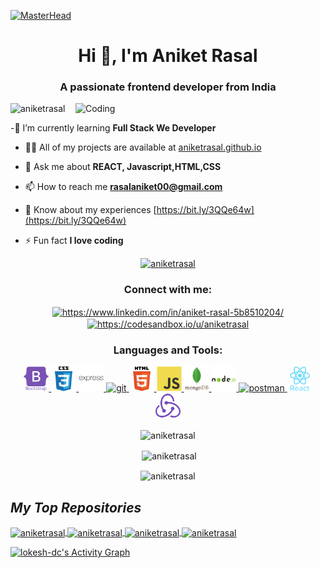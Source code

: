 [![MasterHead](https://www.digitaladlectio.com/wp-content/uploads/2020/04/New-PNC-Animated-Banners.gif)](https://aniketrasal.github.io)


<h1 align="center">Hi 👋, I'm Aniket Rasal</h1>
<h3 align="center">A passionate frontend developer from India</h3>
<img align="right" alt="Coding" width="400" src="https://cdn.dribbble.com/users/1162077/screenshots/3848914/programmer.gif">

<p align="left"> <img src="https://komarev.com/ghpvc/?username=aniketrasal&label=Profile%20views&color=0e75b6&style=flat&theme=dark" alt="aniketrasal" /> </p>

-🌱 I’m currently learning **Full Stack We Developer**

- 👨‍💻 All of my projects are available at [aniketrasal.github.io](aniketrasal.github.io)

- 💬 Ask me about **REACT, Javascript,HTML,CSS**

- 📫 How to reach me **rasalaniket00@gmail.com**

- 📄 Know about my experiences [https://bit.ly/3QQe64w](https://bit.ly/3QQe64w)

- ⚡ Fun fact **I love coding**

<p align="center" background-color="black";> <a href="https://github.com/ryo-ma/github-profile-trophy"><img src="https://github-profile-trophy.vercel.app/?username=aniketrasal&theme=dark" alt="aniketrasal" /></a> </p>




<h3 align="center">Connect with me:</h3>
<p align="center">
<a href="https://linkedin.com/in/aniket-rasal-5b8510204/" target="blank"><img align="center" src="https://raw.githubusercontent.com/rahuldkjain/github-profile-readme-generator/master/src/images/icons/Social/linked-in-alt.svg" alt="https://www.linkedin.com/in/aniket-rasal-5b8510204/" height="30" width="40" /></a>
<a href="https://codesandbox.com/https://codesandbox.io/u/aniketrasal" target="blank"><img align="center" src="https://raw.githubusercontent.com/rahuldkjain/github-profile-readme-generator/master/src/images/icons/Social/codesandbox.svg" alt="https://codesandbox.io/u/aniketrasal" height="30" width="40" /></a>
</p>

<h3 align="center">Languages and Tools:</h3>
<p align="center"> <a href="https://getbootstrap.com" target="_blank" rel="noreferrer"> <img src="https://raw.githubusercontent.com/devicons/devicon/master/icons/bootstrap/bootstrap-plain-wordmark.svg" alt="bootstrap" width="40" height="40"/> </a> <a href="https://www.w3schools.com/css/" target="_blank" rel="noreferrer"> <img src="https://raw.githubusercontent.com/devicons/devicon/master/icons/css3/css3-original-wordmark.svg" alt="css3" width="40" height="40"/> </a> <a href="https://expressjs.com" target="_blank" rel="noreferrer"> <img src="https://raw.githubusercontent.com/devicons/devicon/master/icons/express/express-original-wordmark.svg" alt="express" width="40" height="40"/> </a> <a href="https://git-scm.com/" target="_blank" rel="noreferrer"> <img src="https://www.vectorlogo.zone/logos/git-scm/git-scm-icon.svg" alt="git"&theme="dark" width="40" height="40"/> </a> <a href="https://www.w3.org/html/" target="_blank" rel="noreferrer"> <img src="https://raw.githubusercontent.com/devicons/devicon/master/icons/html5/html5-original-wordmark.svg" alt="html5" width="40" height="40"/> </a> <a href="https://developer.mozilla.org/en-US/docs/Web/JavaScript" target="_blank" rel="noreferrer"> <img src="https://raw.githubusercontent.com/devicons/devicon/master/icons/javascript/javascript-original.svg" alt="javascript" width="40" height="40"/> </a> <a href="https://www.mongodb.com/" target="_blank" rel="noreferrer"> <img src="https://raw.githubusercontent.com/devicons/devicon/master/icons/mongodb/mongodb-original-wordmark.svg" alt="mongodb" width="40" height="40"/> </a> <a href="https://nodejs.org" target="_blank" rel="noreferrer"> <img src="https://raw.githubusercontent.com/devicons/devicon/master/icons/nodejs/nodejs-original-wordmark.svg" alt="nodejs" width="40" height="40"/> </a> <a href="https://postman.com" target="_blank" rel="noreferrer"> <img src="https://www.vectorlogo.zone/logos/getpostman/getpostman-icon.svg" alt="postman" width="40" height="40"/> </a> <a href="https://reactjs.org/" target="_blank" rel="noreferrer"> <img src="https://raw.githubusercontent.com/devicons/devicon/master/icons/react/react-original-wordmark.svg" alt="react" width="40" height="40"/> </a> <a href="https://redux.js.org" target="_blank" rel="noreferrer"> <img src="https://raw.githubusercontent.com/devicons/devicon/master/icons/redux/redux-original.svg" alt="redux" width="40" height="40"/> </a> </p>

<p  align="center"><img align="center" src="https://github-readme-stats.vercel.app/api/top-langs?username=aniketrasal&show_icons=true&locale=en&layout=compact&theme=dark" alt="aniketrasal" /></p>

<p  align="center">&nbsp;<img align="center" src="https://github-readme-stats.vercel.app/api?username=aniketrasal&show_icons=true&locale=en&theme=dark"alt="aniketrasal" /></p>

<p  align="center"><img align="center" src="https://github-readme-streak-stats.herokuapp.com/?user=aniketrasal&theme=dark" alt="aniketrasal" /></p>


<!-------Main Repository Section------------->

<h2><i>My Top Repositories</i></h2>
<p >
  <a href="https://github.com/Sab01123/mucho-angle-7709">
        <img align="center" src="https://github-readme-stats.vercel.app/api/pin/?username=Sab01123&repo=mucho-angle-7709&locale=en&border_radius=0&theme=dark"             alt="aniketrasal" />
    </a> 
   <a href="https://github.com/kriti4666/ZEE-5-Project">
        <img align="center" src="https://github-readme-stats.vercel.app/api/pin/?username=kriti4666&repo=ZEE-5-Project&locale=en&border_radius=0&theme=dark"             alt="aniketrasal" />
    </a> 
   <a href="https://github.com/aniketrasal/abandoned-blow-5122">
        <img align="center" src="https://github-readme-stats.vercel.app/api/pin/?username=aniketrasal&repo=
abandoned-blow-5122&locale=en&border_radius=0&theme=dark"             alt="aniketrasal" />
    </a> 
   <a href="https://github.com/Sab01123/mucho-angle-7709">
        <img align="center" src="https://github-readme-stats.vercel.app/api/pin/?username=Sab01123&repo=mucho-angle-7709&locale=en&border_radius=0&theme=dark"             alt="aniketrasal" />
    </a> 
</p>


<!-------Main Repository Section End------------->
<a href="https://github.com/aniketrasal/github-readme-activity-graph">
  <img alt="lokesh-dc's Activity Graph" src="https://activity-graph.herokuapp.com/graph?username=aniketrasal&bg_color=0D1117&color=5BCDEC&line=5BCDEC&point=FFFFFF&hide_border=true" />
</a>
